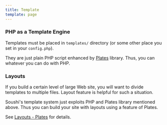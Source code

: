 ```yaml
---
title: Template
template: page
---
```


### PHP as a Template Engine

Templates must be placed in `templates/` directory (or some other place you set in your `config.php`).

They are just plain PHP script enhanced by [Plates](http://platesphp.com/) library. Thus, you can whatever you can do with PHP.

### Layouts

If you build a certain level of large Web site, you will want to divide templates to multiple files. Layout feature is helpful for such a situation.

Soushi's template system just exploits PHP and Plates library mentioned above. Thus you can build your site with layouts using a feature of Plates.

See [Layouts - Plates](http://platesphp.com/templates/layouts/) for details.
